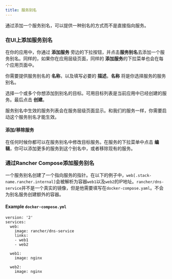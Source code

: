 ```yaml
---
title: 服务别名
---
```


通过添加一个服务别名，可以提供一种别名的方式而不是直接指向服务。

### 在UI上添加服务别名

在你的应用中，你通过 **添加服务** 旁边的下拉按钮，并点击**服务别名**去添加一个服务别名。同样的，如果你在应用层级页面，同样的 **添加服务**的下拉菜单也会在每个应用页面中。

你需要提供服务别名的 **名称**，以及填写必要的 **描述**。**名称** 将是你选择服务的服务别名。

选择一个或多个你想添加到别名的目标。可用目标列表是当前应用中已经创建的服务。最后点击 **创建**。

服务别名中生效的服务列表会在服务层级页面显示。和我们的服务一样，你需要启动这个服务别名才能生效。

#### 添加/移除服务

在任何时候你都可以在服务别名中修改目标服务。在服务的下拉菜单中点击 **编辑**，你可以添加更多的服务到这个别名中，或者移除现有的服务。


### 通过Rancher Compose添加服务别名

一个服务别名创建了一个指向服务的指针。在以下的例子中，`web[.stack-name.rancher.internal]`会被解析为容器`web1`以及`web2`的IP地址。`rancher/dns-service`并不是一个真实的镜像，但是他需要填写在`docker-compose.yaml`。不会为别名服务创建额外的容器。


#### Example `docker-compose.yml`

```
version: '2'
services:
  web:
    image: rancher/dns-service
    links:
    - web1
    - web2

  web1:
    image: nginx

  web2:
    image: nginx
```
